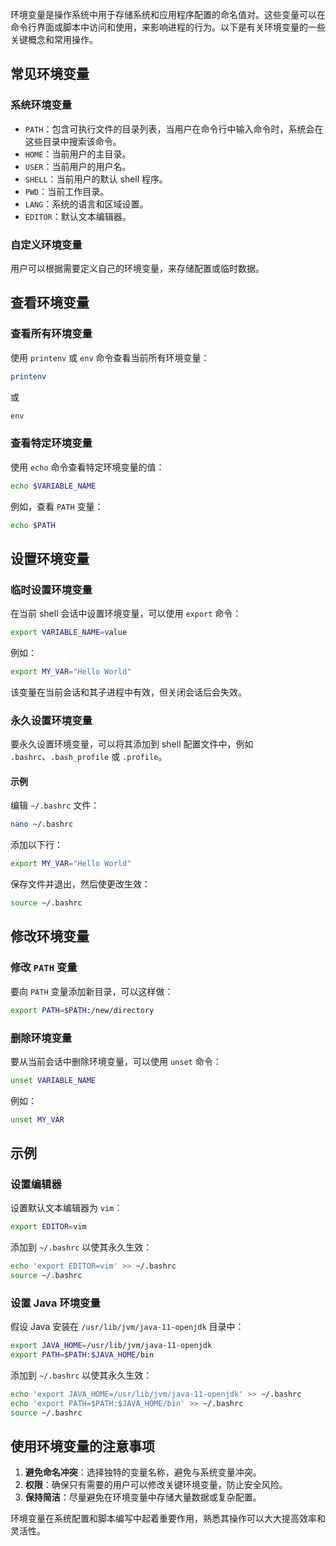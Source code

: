环境变量是操作系统中用于存储系统和应用程序配置的命名值对。这些变量可以在命令行界面或脚本中访问和使用，来影响进程的行为。以下是有关环境变量的一些关键概念和常用操作。

## 常见环境变量

### 系统环境变量
- `PATH`：包含可执行文件的目录列表，当用户在命令行中输入命令时，系统会在这些目录中搜索该命令。
- `HOME`：当前用户的主目录。
- `USER`：当前用户的用户名。
- `SHELL`：当前用户的默认 shell 程序。
- `PWD`：当前工作目录。
- `LANG`：系统的语言和区域设置。
- `EDITOR`：默认文本编辑器。

### 自定义环境变量
用户可以根据需要定义自己的环境变量，来存储配置或临时数据。

## 查看环境变量

### 查看所有环境变量
使用 `printenv` 或 `env` 命令查看当前所有环境变量：
```bash
printenv
```
或
```bash
env
```

### 查看特定环境变量
使用 `echo` 命令查看特定环境变量的值：
```bash
echo $VARIABLE_NAME
```
例如，查看 `PATH` 变量：
```bash
echo $PATH
```

## 设置环境变量

### 临时设置环境变量
在当前 shell 会话中设置环境变量，可以使用 `export` 命令：
```bash
export VARIABLE_NAME=value
```
例如：
```bash
export MY_VAR="Hello World"
```
该变量在当前会话和其子进程中有效，但关闭会话后会失效。

### 永久设置环境变量
要永久设置环境变量，可以将其添加到 shell 配置文件中，例如 `.bashrc`、`.bash_profile` 或 `.profile`。

#### 示例
编辑 `~/.bashrc` 文件：
```bash
nano ~/.bashrc
```
添加以下行：
```bash
export MY_VAR="Hello World"
```
保存文件并退出，然后使更改生效：
```bash
source ~/.bashrc
```

## 修改环境变量

### 修改 `PATH` 变量
要向 `PATH` 变量添加新目录，可以这样做：
```bash
export PATH=$PATH:/new/directory
```

### 删除环境变量
要从当前会话中删除环境变量，可以使用 `unset` 命令：
```bash
unset VARIABLE_NAME
```
例如：
```bash
unset MY_VAR
```

## 示例

### 设置编辑器
设置默认文本编辑器为 `vim`：
```bash
export EDITOR=vim
```
添加到 `~/.bashrc` 以使其永久生效：
```bash
echo 'export EDITOR=vim' >> ~/.bashrc
source ~/.bashrc
```

### 设置 Java 环境变量
假设 Java 安装在 `/usr/lib/jvm/java-11-openjdk` 目录中：
```bash
export JAVA_HOME=/usr/lib/jvm/java-11-openjdk
export PATH=$PATH:$JAVA_HOME/bin
```
添加到 `~/.bashrc` 以使其永久生效：
```bash
echo 'export JAVA_HOME=/usr/lib/jvm/java-11-openjdk' >> ~/.bashrc
echo 'export PATH=$PATH:$JAVA_HOME/bin' >> ~/.bashrc
source ~/.bashrc
```

## 使用环境变量的注意事项

1. **避免命名冲突**：选择独特的变量名称，避免与系统变量冲突。
2. **权限**：确保只有需要的用户可以修改关键环境变量，防止安全风险。
3. **保持简洁**：尽量避免在环境变量中存储大量数据或复杂配置。

环境变量在系统配置和脚本编写中起着重要作用，熟悉其操作可以大大提高效率和灵活性。